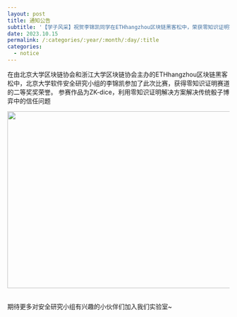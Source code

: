 ```yaml
---
layout: post
title: 通知公告
subtitle: '【学子风采】祝贺李锦凯同学在ETHhangzhou区块链黑客松中，荣获零知识证明赛道二等奖！'
date: 2023.10.15
permalink: /:categories/:year/:month/:day/:title
categories:
  - notice
---
```


在由北京大学区块链协会和浙江大学区块链协会主办的ETHhangzhou区块链黑客松中，北京大学软件安全研究小组的李锦凯参加了此次比赛，获得零知识证明赛道的二等奖奖荣誉。
参赛作品为ZK-dice，利用零知识证明解决方案解决传统骰子博弈中的信任问题
<div align=center>
<img src="https://i.postimg.cc/QtnQVrzt/20231109193352.png" width="700px" height="400px"/>
</div>
<br/>

期待更多对安全研究小组有兴趣的小伙伴们加入我们实验室~
